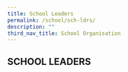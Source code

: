 ```yaml
---
title: School Leaders
permalink: /school/sch-ldrs/
description: ""
third_nav_title: School Organisation
---
```

## SCHOOL LEADERS

